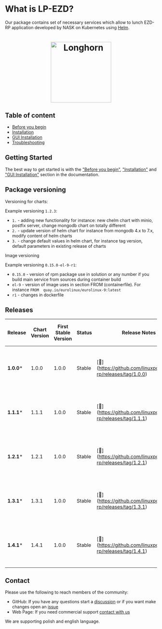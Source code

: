 



# What is LP-EZD?


Our package contains set of necessary services which allow  to lunch EZD-RP application developed by NASK on Kubernetes using [Helm](https://github.com/helm/helm).

<h1 align="center" style="border-bottom: none">
    <a href="https://linuxpolska.com/pl/" target="_blank"><img alt="Longhorn" width="200px" src="https://github.com/linuxpolska/ezd-rp/blob/release/1.0.0/docs/LinuxPolska-icon.png""></a>
</h1>



## Table of content
- [Before you begin](PREREQUISITES.md)
- [Installation](INSTALLATION.md)
- [GUI Installation](INSTALLATION_GUI.md)
- [Troubleshooting](TROUBLESHOOTING.md)


## Getting Started

The best way to get started is with the  ["Before you begin"](PREREQUISITES.md), ["Installation"](INSTALLATION.md) and ["GUI Installation"](INSTALLATION_GUI.md)
section in the documentation.


## Package versioning

Versioning for charts:


Example versioning `1.2.3`:

* `1.` - adding new functionality for instance: new chelm chart with minio, postfix server, change mongodb chart on totally different
* `2.` - update version of helm chart for instance from mongodb 4.x to 7.x, modify content of helm charts
* `3.` - change default values in helm chart, for instance tag version, default parameters in existing release of charts


Image versioning

Example versioning `0.15.0-el-9-r1`:

* `0.15.0` - version of rpm package use in solution or any number if you build main service from sources during container build
* `el-9` - version of image uses in section FROM (containerfile). For instance `FROM  quay.io/eurolinux/eurolinux-9:latest`
* `r1` - changes in dockerfile 


## Releases
| Release   | Chart Version   | First Stable Version | Status         | Release Notes                                                  |  Tested with NASK Ezdrp application     | Active Maintenance |
|-----------|-----------------|----------------------|----------------|----------------------------------------------------------------|-----------------------------------------|-------------------|
| **1.0.0***| 1.0.0           | 1.0.0                | Stable         | [🔗] (https://github.com/linuxpolska/ezd-rp/releases/tag/1.0.0)| Chart up to 1.15.84 and Application version up to 1.2023-15 |                   |
| **1.1.1***| 1.1.1           | 1.0.0                | Stable         | [🔗] (https://github.com/linuxpolska/ezd-rp/releases/tag/1.1.1)| Chart up to 1.15.84 and Application version up to 1.2023-15 |                   |
| **1.2.1***| 1.2.1           | 1.0.0                | Stable         | [🔗] (https://github.com/linuxpolska/ezd-rp/releases/tag/1.2.1)| Chart up to 1.15.84 and Application version up to 1.2023-15 |                   |
| **1.3.1***| 1.3.1           | 1.0.0                | Stable         | [🔗] (https://github.com/linuxpolska/ezd-rp/releases/tag/1.3.1)| Chart up to 19.4.15 and Application version up to 1.2024-19.4 |                  |
| **1.4.1***| 1.4.1           | 1.0.0                | Stable         | [🔗] (https://github.com/linuxpolska/ezd-rp/releases/tag/1.4.1)| Chart up to 19.7.15 and Application version up to 1.2024-19.7 |        $      ✅         |
## Contact

Please use the following to reach members of the community:


- GitHub:  If you have any questions start a [discussion](https://github.com/linuxpolska/ezd-rp/discussions) or if you want make changes open an [issue](https://github.com/linuxpolska/ezd-rp//issues)  
- Web Page: If you need commercial support [contact with us](https://linuxpolska.com/pl/kontakt/)

We are supporting polish and english language.
